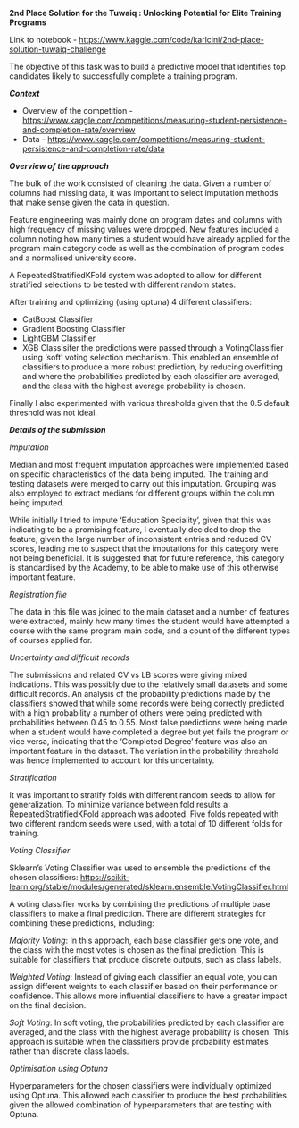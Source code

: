 

**2nd Place Solution for the Tuwaiq : Unlocking Potential for Elite Training Programs**

Link to notebook - https://www.kaggle.com/code/karlcini/2nd-place-solution-tuwaiq-challenge 

The objective of this task was to build a predictive model that identifies top candidates likely to successfully complete a training program.

***Context***

-	Overview of the competition - https://www.kaggle.com/competitions/measuring-student-persistence-and-completion-rate/overview  
-	Data - https://www.kaggle.com/competitions/measuring-student-persistence-and-completion-rate/data 

***Overview of the approach***

The bulk of the work consisted of cleaning the data. Given a number of columns had missing data, it was important to select imputation methods that make sense given the data in question. 

Feature engineering was mainly done on program dates and columns with high frequency of missing values were dropped.  New features included a column noting how many times a student would have already applied for the program main category code as well as the combination of program codes and a normalised university score.

A RepeatedStratifiedKFold system was adopted to allow for different stratified selections to be tested with different random states. 

After training and optimizing (using optuna) 4 different classifiers:
-	CatBoost Classifier
-	Gradient Boosting Classifier
-	LightGBM Classifier
-	XGB Classisifer
the predictions were passed through a VotingClassifier using ‘soft’ voting selection mechanism. This enabled an ensemble of classifiers to produce a more robust prediction, by reducing overfitting and where the probabilities predicted by each classifier are averaged, and the class with the highest average probability is chosen.

Finally I also experimented with various thresholds given that the 0.5 default threshold was not ideal. 
 

***Details of the submission***

*Imputation*

Median and most frequent imputation approaches were implemented based on specific characteristics of the data being imputed. The training and testing datasets were merged to carry out this imputation. Grouping was also employed to extract medians for different groups within the column being imputed. 

While initially I tried to impute ‘Education Speciality’, given that this was indicating to be a promising feature, I eventually decided to drop the feature, given the large number of inconsistent entries and reduced CV scores, leading me to suspect that the imputations for this category were not being beneficial. It is suggested that for future reference, this category is standardised by the Academy, to be able to make use of this otherwise important feature. 

*Registration file*

The data in this file was joined to the main dataset and a number of features were extracted, mainly how many times the student would have attempted a course with the same program main code, and a count of the different types of courses applied for. 

*Uncertainty and difficult records*

The submissions and related CV vs LB scores were giving mixed indications. This was possibly due to the relatively small datasets and some difficult records. An analysis of the probability predictions made by the classifiers showed that while some records were being correctly predicted with a high probability a number of others were being predicted with probabilities between 0.45 to 0.55. Most false predictions were being made when a student would have completed a degree but yet fails the program or vice versa, indicating that the ‘Completed Degree’ feature was also an important feature in the dataset. The variation in the probability threshold was hence implemented to account for this uncertainty. 

*Stratification*

It was important to stratify folds with different random seeds to allow for generalization. To minimize variance between fold results a RepeatedStratifiedKFold approach was adopted. Five folds repeated with two different random seeds were used, with a total of 10 different folds for training. 

*Voting Classifier*

Sklearn’s Voting Classifier was used to ensemble the predictions of the chosen classifiers:
https://scikit-learn.org/stable/modules/generated/sklearn.ensemble.VotingClassifier.html 

A voting classifier works by combining the predictions of multiple base classifiers to make a final prediction. There are different strategies for combining these predictions, including:

*Majority Voting*: In this approach, each base classifier gets one vote, and the class with the most votes is chosen as the final prediction. This is suitable for classifiers that produce discrete outputs, such as class labels.

*Weighted Voting*: Instead of giving each classifier an equal vote, you can assign different weights to each classifier based on their performance or confidence. This allows more influential classifiers to have a greater impact on the final decision.

*Soft Voting*: In soft voting, the probabilities predicted by each classifier are averaged, and the class with the highest average probability is chosen. This approach is suitable when the classifiers provide probability estimates rather than discrete class labels.

*Optimisation using Optuna*

Hyperparameters for the chosen classifiers were individually optimized using Optuna. This allowed each classifier to produce the best probabilities given the allowed combination of hyperparameters that are testing with Optuna. 

